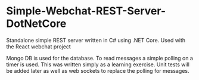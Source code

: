 # Simple-Webchat-REST-Server-DotNetCore
Standalone simple REST server written in C# using .NET Core.  Used with the React webchat project

Mongo DB is used for the database.
To read messages a simple polling on a timer is used.
This was written simply as a learning exercise.  Unit tests will be added later as well as web sockets to replace the polling for messages.

